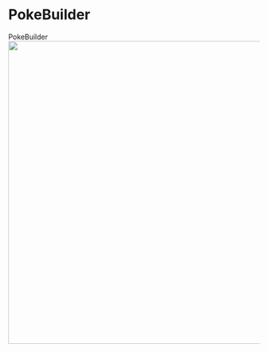 # PokeBuilder
PokeBuilder
<img src="https://github.com/Fortissimo18/PokeBuilder/blob/MyOwnVersion/demo/Order.gif" width="1080" height="607.5" />

